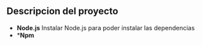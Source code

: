 ## Descripcion del proyecto
- **Node.js** Instalar Node.js para poder instalar las dependencias
- ***Npm**